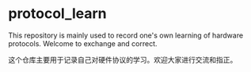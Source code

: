 # protocol_learn

This repository is mainly used to record one's own learning of hardware protocols. Welcome to exchange and correct.


这个仓库主要用于记录自己对硬件协议的学习。欢迎大家进行交流和指正。

